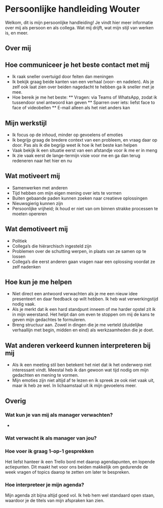 # Persoonlijke handleiding Wouter

Welkom, dit is mijn persoonlijke handleiding! Je vindt hier meer informatie over mij als persoon en als collega. Wat mij drijft, wat mijn stijl van werken is, en meer.

## Over mij

## Hoe communiceer je het beste contact met mij
* Ik raak sneller overtuigd door feiten dan meningen
* Ik bekijk graag beide kanten van een verhaal (voor- en nadelen). Als je zelf ook laat zien over beiden nagedacht te hebben ga ik sneller met je mee.
* Hoe bereik je me het beste:
** Vragen: via Teams of WhatsApp, zodat ik tussendoor snel antwoord kan geven
** Sparren over iets: liefst face to face of videobellen
** E-mail alleen als het niet anders kan

## Mijn werkstijl
* Ik focus op de inhoud, minder op gevoelens of emoties
* Ik begrijp graag de bredere context van een probleem, en vraag daar op door. Pas als ik die begrijp weet ik hoe ik het beste kan helpen
* Vaak bekijk ik een situatie eerst van een afstandje voor ik me er in meng
* Ik zie vaak eerst de lange-termijn visie voor me en ga dan terug redeneren naar het hier en nu

## Wat motiveert mij
* Samenwerken met anderen
* Tijd hebben om mijn eigen mening over iets te vormen
* Buiten gebaande paden kunnen zoeken naar creatieve oplossingen
* Nieuwsgierig kunnen zijn
* Persoonlijke vrijheid; ik houd er niet van om binnen strakke processen te moeten opereren

## Wat demotiveert mij
* Politiek
* Collega’s die hiërarchisch ingesteld zijn
* Problemen over de schutting werpen, in plaats van ze samen op te lossen
* Collega’s die eerst anderen gaan vragen naar een oplossing voordat ze zelf nadenken

## Hoe kun je me helpen
* Niet direct een antwoord verwachten als je me een nieuw idee presenteert en daar feedback op wilt hebben. Ik heb wat verwerkingstijd nodig vaak.
* Als je merkt dat ik een hard standpunt inneem of me harder opstel zit ik in mijn weerstand. Het helpt dan om even te stoppen om mij de kans te geven mijn gedachtes te formuleren.
* Breng structuur aan. Zowel in dingen die je me verteld (duidelijke verhaallijn met begin, midden en eind) als werkzaamheden die je doet.

## Wat anderen verkeerd kunnen interpreteren bij mij
* Als ik een meeting stil ben betekent het niet dat ik het onderwerp niet interessant vindt. Meestal heb ik dan gewoon wat tijd nodig om mijn gedachten en mening te vormen.
* Mijn emoties zijn niet altijd af te lezen en ik spreek ze ook niet vaak uit, maar ik heb ze wel. In lichaamstaal uit ik mijn gevoelens meer.

## Overig
### Wat kun je van mij als manager verwachten?
* 

### Wat verwacht ik als manager van jou?


### Hoe voer ik graag 1-op-1 gesprekken
Het liefst hanteer ik een Trello bord met daarop agendapunten, en lopende actiepunten. Dit maakt het voor ons beiden makkelijk om gedurende de week vragen of topics daarop te zetten om later te bespreken.

### Hoe interpreteer je mijn agenda?
Mijn agenda zit bijna altijd goed vol. Ik heb hem wel standaard open staan, waardoor je de titels van mijn afspraken kan zien.
